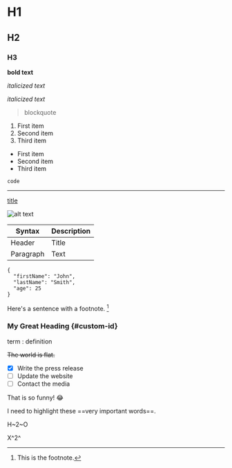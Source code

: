 # H1
## H2
### H3

**bold text**

*italicized text*

_italicized text_

> blockquote

1. First item
2. Second item
3. Third item

- First item
- Second item
- Third item

`code`

---

[title](https://www.example.com)

![alt text](https://refstatic.sk/article/vitez-survivoru-mikyr-si-na-herohero-mesicne-vydela-miliony-oznamil-novy-projekt-se-sefem-oktagonu~dad21974882270a970b7.jpg?is=919x570c&ic=0x42x543x339&c=2w&s=a87234b0f64ec9fce71c65823494b0fa76527bb11d42c739aab870657e219698)

| Syntax | Description |
| ----------- | ----------- |
| Header | Title |
| Paragraph | Text |

```
{
  "firstName": "John",
  "lastName": "Smith",
  "age": 25
}
```

Here's a sentence with a footnote. [^1]

[^1]: This is the footnote.

### My Great Heading {#custom-id}

term
: definition

~~The world is flat.~~

- [x] Write the press release
- [ ] Update the website
- [ ] Contact the media

That is so funny! :joy:

I need to highlight these ==very important words==.

H~2~O

X^2^
